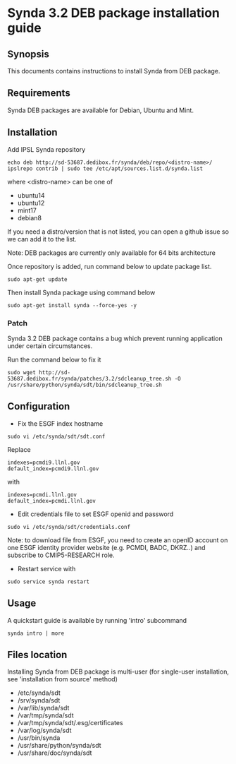# Synda 3.2 DEB package installation guide

## Synopsis

This documents contains instructions to install Synda from DEB package.

## Requirements

Synda DEB packages are available for Debian, Ubuntu and Mint.

## Installation

Add IPSL Synda repository

```
echo deb http://sd-53687.dedibox.fr/synda/deb/repo/<distro-name>/ ipslrepo contrib | sudo tee /etc/apt/sources.list.d/synda.list
```

where &lt;distro-name&gt; can be one of

* ubuntu14
* ubuntu12
* mint17
* debian8

If you need a distro/version that is not listed, you can open a github issue so we can add it to the list.

Note: DEB packages are currently only available for 64 bits architecture

Once repository is added, run command below to update package list.

```
sudo apt-get update
```

Then install Synda package using command below

```
sudo apt-get install synda --force-yes -y
```

### Patch

Synda 3.2 DEB package contains a bug which prevent running application under certain circumstances.

Run the command below to fix it

```
sudo wget http://sd-53687.dedibox.fr/synda/patches/3.2/sdcleanup_tree.sh -O /usr/share/python/synda/sdt/bin/sdcleanup_tree.sh
```

## Configuration

* Fix the ESGF index hostname

```
sudo vi /etc/synda/sdt/sdt.conf
```

Replace

```
indexes=pcmdi9.llnl.gov
default_index=pcmdi9.llnl.gov
```

with

```
indexes=pcmdi.llnl.gov
default_index=pcmdi.llnl.gov
```

* Edit credentials file to set ESGF openid and password

```
sudo vi /etc/synda/sdt/credentials.conf
```

Note: to download file from ESGF, you need to create an openID account on one
ESGF identity provider website (e.g. PCMDI, BADC, DKRZ..) and subscribe to
CMIP5-RESEARCH role.

* Restart service with

```
sudo service synda restart
```

## Usage

A quickstart guide is available by running 'intro' subcommand

```
synda intro | more
```

## Files location

Installing Synda from DEB package is multi-user (for single-user installation,
see 'installation from source' method)

* /etc/synda/sdt
* /srv/synda/sdt
* /var/lib/synda/sdt
* /var/tmp/synda/sdt
* /var/tmp/synda/sdt/.esg/certificates
* /var/log/synda/sdt
* /usr/bin/synda
* /usr/share/python/synda/sdt
* /usr/share/doc/synda/sdt
